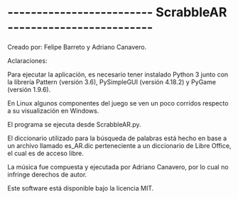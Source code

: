 
# ------------------------- ScrabbleAR -------------------------

Creado por: Felipe Barreto y Adriano Canavero.

Aclaraciones:

Para ejecutar la aplicación, es necesario tener instalado
Python 3 junto con la librería Pattern (versión 3.6), PySimpleGUI (versión 4.18.2) y PyGame (versión 1.9.6).

En Linux algunos componentes del juego se ven un poco corridos respecto a su visualización en Windows.

El programa se ejecuta desde ScrabbleAR.py.

El diccionario utilizado para la búsqueda de palabras está hecho en base a un archivo llamado es_AR.dic 
perteneciente a un diccionario de Libre Office, el cual es de acceso libre.

La música fue compuesta y ejecutada por Adriano Canavero, por lo cual no infringe derechos de autor.

Este software está disponible bajo la licencia MIT.
